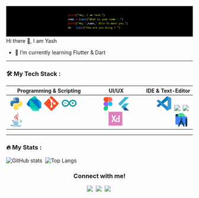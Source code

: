 <img src="https://github.com/yashkc2025/yashkc2025/blob/main/2022-06-19_10-08-58.png">
Hi there 👋, I am Yash

<!--
**yashkc2025/yashkc2025** is a ✨ _special_ ✨ repository because its `README.md` (this file) appears on your GitHub profile.

<img src="https://github.com/devicons/devicon/blob/master/icons/css3/css3-original.svg" height="40"/>&nbsp;
  <img src="https://github.com/devicons/devicon/blob/master/icons/javascript/javascript-original.svg" height="40"/>&nbsp;
Here are some ideas to get you started:

- 🔭 I’m currently working on ...
- 🌱 I’m currently learning ...
- 👯 I’m looking to collaborate on ...
- 🤔 I’m looking for help with ...
- 💬 Ask me about ...
- 📫 How to reach me: ...
- 😄 Pronouns: ...
- ⚡ Fun fact: ...
-->
<!-- I am a Freshman at IIT Madras pursuing BS Data Science.
- I am curious towards Data Science and Programming.-->

- 🌱 I’m currently learning Flutter & Dart

---

### :hammer_and_wrench: My Tech Stack :

|Programming & Scripting |UI/UX |IDE & Text-Editor|
|-----|:--------:|----------:|
|<img src="https://github.com/devicons/devicon/blob/master/icons/python/python-original.svg" height="40"/>&nbsp;     <img src="https://github.com/devicons/devicon/blob/master/icons/dart/dart-original.svg" height="40"/>&nbsp;     <img src="https://github.com/devicons/devicon/blob/master/icons/git/git-original.svg" height="40"/>&nbsp;     <img src="https://github.com/devicons/devicon/blob/master/icons/arduino/arduino-original.svg" height="40"/>&nbsp;     <img src="https://github.com/devicons/devicon/blob/master/icons/java/java-original.svg" height="40"/>&nbsp;     |<img src="https://github.com/devicons/devicon/blob/master/icons/figma/figma-original.svg" height="36"/>&nbsp;     <img src="https://github.com/devicons/devicon/blob/master/icons/flutter/flutter-original.svg" height="36"/>&nbsp;     <img src="https://github.com/devicons/devicon/blob/master/icons/xd/xd-plain.svg" height="38"/>&nbsp;      |<img src="https://github.com/devicons/devicon/blob/master/icons/vscode/vscode-original.svg" height="40"/>&nbsp;     <img src="https://upload.wikimedia.org/wikipedia/commons/thumb/9/9c/IntelliJ_IDEA_Icon.svg/768px-IntelliJ_IDEA_Icon.svg.png" height="40"/>&nbsp;     <img src="https://upload.wikimedia.org/wikipedia/commons/thumb/1/1d/PyCharm_Icon.svg/768px-PyCharm_Icon.svg.png" height="40"/>&nbsp;     <img src="https://github.com/devicons/devicon/blob/master/icons/androidstudio/androidstudio-original.svg" height=40/>&nbsp;     |
<!--
<div>
  <h4>--- Programming & Scripting ---</h4>
  <img src="https://github.com/devicons/devicon/blob/master/icons/python/python-original.svg" height="40"/>&nbsp;
  <img src="https://github.com/devicons/devicon/blob/master/icons/dart/dart-original.svg" height="40"/>&nbsp;
  <img src="https://github.com/devicons/devicon/blob/master/icons/git/git-original.svg" height="40"/>&nbsp;
  <img src="https://github.com/devicons/devicon/blob/master/icons/arduino/arduino-original.svg" height="40"/>&nbsp;
  <img src="https://github.com/devicons/devicon/blob/master/icons/java/java-original.svg" height="40"/>&nbsp;
<img src="https://upload.wikimedia.org/wikipedia/commons/thumb/4/4b/Bash_Logo_Colored.svg/768px-Bash_Logo_Colored.svg.png" height="40"/>&nbsp; 

  <h4>---  UI/UX  ---</h4>
  
  <img src="https://github.com/devicons/devicon/blob/master/icons/figma/figma-original.svg" height="36"/>&nbsp;
  <img src="https://github.com/devicons/devicon/blob/master/icons/flutter/flutter-original.svg" height="36"/>&nbsp;
    <img src="https://github.com/devicons/devicon/blob/master/icons/xd/xd-plain.svg" height="38"/>&nbsp;
  
  <h4>---  IDE & Text-Editor  ---</h4>
  
  <img src="https://github.com/devicons/devicon/blob/master/icons/vscode/vscode-original.svg" height="40"/>&nbsp;
  <img src="https://upload.wikimedia.org/wikipedia/commons/thumb/9/9c/IntelliJ_IDEA_Icon.svg/768px-IntelliJ_IDEA_Icon.svg.png" height="40"/>&nbsp;
  <img src="https://upload.wikimedia.org/wikipedia/commons/thumb/1/1d/PyCharm_Icon.svg/768px-PyCharm_Icon.svg.png" height="40"/>&nbsp;
  <img src="https://github.com/devicons/devicon/blob/master/icons/androidstudio/androidstudio-original.svg" height=40/>&nbsp;
  
  
</div>
-->
---

### :fire: My Stats :
![GitHub stats](https://github-readme-stats.vercel.app/api?username=yashkc2025&show_icons=true&theme=merko)&nbsp;
![Top Langs](https://github-readme-stats.vercel.app/api/top-langs/?username=yashkc2025&layout=compact&theme=merko)

<div align="center">  
  <h3>Connect with me!</h3>
  <a href="https://www.linkedin.com/in/yashkc2025/"><img src="https://upload.wikimedia.org/wikipedia/commons/thumb/f/f8/LinkedIn_icon_circle.svg/2048px-LinkedIn_icon_circle.svg.png" height="40"/></a>&nbsp;
  <a href="https://www.showwcase.com/yashkc2025"><img src="https://user-images.githubusercontent.com/43927153/185462553-d7877a9e-1e60-4bf2-ad74-726fe8cc8199.png" height="42"/><a>&nbsp;
  <a href="mailto:yashkc0000@outlook.com"><img src ="https://cdn1.iconfinder.com/data/icons/application-file-formats/128/microsoft-outlook-512.png" height="40"/></a>&nbsp;
    </div>

